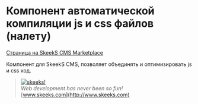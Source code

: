 Компонент автоматической компиляции js и css файлов (налету)
===================================
[Страница на SkeekS CMS Marketplace](http://marketplace.cms.skeeks.com/solutions/instrumentyi/razrabotchiku/75-komponent-optimizatsii-koda-js-i-css-d)

Компонент для SkeekS CMS, позволяет объединять и оптимизировать js и css код.

> [![skeeks!](https://gravatar.com/userimage/74431132/13d04d83218593564422770b616e5622.jpg)](http://www.skeeks.com)  
<i>Web development has never been so fun!</i>  
[www.skeeks.com](http://www.skeeks.com)
